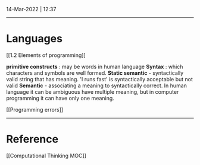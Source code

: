 14-Mar-2022 | 12:37


---
# Languages

[[1.2 Elements of programming]]

**primitive constructs** : may be words in human language 
**Syntax**  : which characters and symbols are well formed.
**Static semantic**  - syntactically valid string that has meaning. 'I runs fast' is syntactically acceptable but not valid 
**Semantic** - associating a meaning to syntactically correct. In human language it can be ambiguous have multiple meaning, but in computer programming it can have only one meaning. 


[[Programming errors]]


---
# Reference
[[Computational Thinking MOC]]